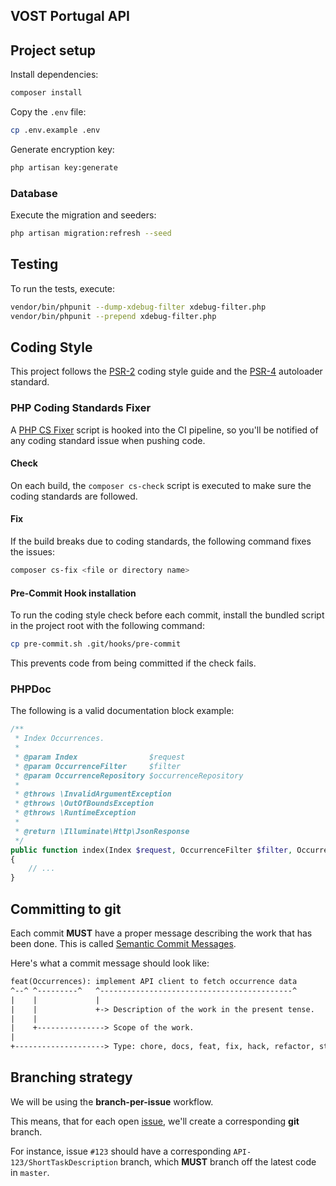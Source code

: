## VOST Portugal API

## Project setup
Install dependencies:
```sh
composer install
```

Copy the `.env` file:
```sh
cp .env.example .env
```

Generate encryption key:
```sh
php artisan key:generate
```

### Database
Execute the migration and seeders:
```sh
php artisan migration:refresh --seed
```

## Testing
To run the tests, execute:

```sh
vendor/bin/phpunit --dump-xdebug-filter xdebug-filter.php
vendor/bin/phpunit --prepend xdebug-filter.php
```

## Coding Style
This project follows the [PSR-2](https://www.php-fig.org/psr/psr-2/) coding style guide and the [PSR-4](https://www.php-fig.org/psr/psr-4/) autoloader standard.

### PHP Coding Standards Fixer
A [PHP CS Fixer](https://cs.symfony.com/) script is hooked into the CI pipeline, so you'll be notified of any coding standard issue when pushing code.

#### Check
On each build, the `composer cs-check` script is executed to make sure the coding standards are followed.

#### Fix
If the build breaks due to coding standards, the following command fixes the issues:

```sh
composer cs-fix <file or directory name>
```

#### Pre-Commit Hook installation
To run the coding style check before each commit, install the bundled script in the project root with the following command:

```sh
cp pre-commit.sh .git/hooks/pre-commit
```

This prevents code from being committed if the check fails.

### PHPDoc
The following is a valid documentation block example:

```php
/**
 * Index Occurrences.
 *
 * @param Index                $request
 * @param OccurrenceFilter     $filter
 * @param OccurrenceRepository $occurrenceRepository
 *
 * @throws \InvalidArgumentException
 * @throws \OutOfBoundsException
 * @throws \RuntimeException
 *
 * @return \Illuminate\Http\JsonResponse
 */
public function index(Index $request, OccurrenceFilter $filter, OccurrenceRepository $occurrenceRepository): JsonResponse
{
    // ...
}
```

## Committing to git
Each commit **MUST** have a proper message describing the work that has been done.
This is called [Semantic Commit Messages](https://seesparkbox.com/foundry/semantic_commit_messages).

Here's what a commit message should look like:

```txt
feat(Occurrences): implement API client to fetch occurrence data
^--^ ^---------^   ^-------------------------------------------^
|    |             |
|    |             +-> Description of the work in the present tense.
|    |
|    +---------------> Scope of the work.
|
+--------------------> Type: chore, docs, feat, fix, hack, refactor, style, or test.
```

## Branching strategy
We will be using the **branch-per-issue** workflow.

This means, that for each open [issue](https://github.com/vostpt/api/issues), we'll create a corresponding **git** branch.

For instance, issue `#123` should have a corresponding `API-123/ShortTaskDescription` branch, which **MUST** branch off the latest code in `master`.
